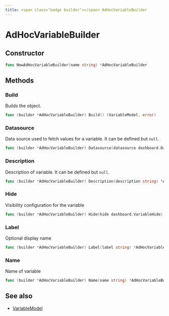 ```yaml
---
title: <span class="badge builder"></span> AdHocVariableBuilder
---
```

# <span class="badge builder"></span> AdHocVariableBuilder

## Constructor

```go
func NewAdHocVariableBuilder(name string) *AdHocVariableBuilder
```
## Methods

### <span class="badge object-method"></span> Build

Builds the object.

```go
func (builder *AdHocVariableBuilder) Build() (VariableModel, error)
```

### <span class="badge object-method"></span> Datasource

Data source used to fetch values for a variable. It can be defined but `null`.

```go
func (builder *AdHocVariableBuilder) Datasource(datasource dashboard.DataSourceRef) *AdHocVariableBuilder
```

### <span class="badge object-method"></span> Description

Description of variable. It can be defined but `null`.

```go
func (builder *AdHocVariableBuilder) Description(description string) *AdHocVariableBuilder
```

### <span class="badge object-method"></span> Hide

Visibility configuration for the variable

```go
func (builder *AdHocVariableBuilder) Hide(hide dashboard.VariableHide) *AdHocVariableBuilder
```

### <span class="badge object-method"></span> Label

Optional display name

```go
func (builder *AdHocVariableBuilder) Label(label string) *AdHocVariableBuilder
```

### <span class="badge object-method"></span> Name

Name of variable

```go
func (builder *AdHocVariableBuilder) Name(name string) *AdHocVariableBuilder
```

## See also

 * <span class="badge object-type-struct"></span> [VariableModel](./object-VariableModel.md)
